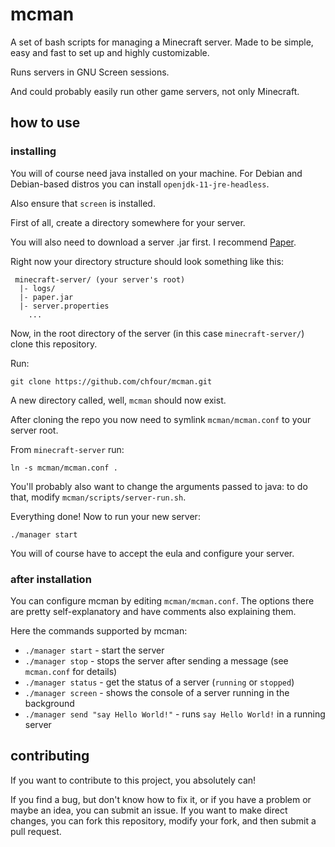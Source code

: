 # mcman

A set of bash scripts for managing a Minecraft server.
Made to be simple, easy and fast to set up and highly customizable.

Runs servers in GNU Screen sessions.

And could probably easily run other game servers, not only Minecraft.

## how to use

### installing

You will of course need java installed on your machine. For Debian and Debian-based distros you can install `openjdk-11-jre-headless`.

Also ensure that `screen` is installed.

First of all, create a directory somewhere for your server.

You will also need to download a server .jar first. I recommend [Paper](https://papermc.io/).

Right now your directory structure should look something like this:

```text
 minecraft-server/ (your server's root)
  |- logs/
  |- paper.jar
  |- server.properties
    ...
```

Now, in the root directory of the server (in this case `minecraft-server/`) clone this repository.

Run:

```shell
git clone https://github.com/chfour/mcman.git
```

A new directory called, well, `mcman` should now exist.

After cloning the repo you now need to symlink `mcman/mcman.conf` to your server root.

From `minecraft-server` run:

```shell
ln -s mcman/mcman.conf .
```

You'll probably also want to change the arguments passed to java: to do that, modify `mcman/scripts/server-run.sh`.

Everything done! Now to run your new server:

```shell
./manager start
```

You will of course have to accept the eula and configure your server.

### after installation

You can configure mcman by editing `mcman/mcman.conf`. The options there are pretty self-explanatory and have comments also explaining them.

Here the commands supported by mcman:

* `./manager start` - start the server
* `./manager stop` - stops the server after sending a message (see `mcman.conf` for details)
* `./manager status` - get the status of a server (`running` or `stopped`)
* `./manager screen` - shows the console of a server running in the background
* `./manager send "say Hello World!"` - runs `say Hello World!` in a running server

## contributing

If you want to contribute to this project, you absolutely can!

If you find a bug, but don't know how to fix it, or if you have a problem or maybe an idea, you can submit an issue. If you want to make direct changes, you can fork this repository, modify your fork, and then submit a pull request.
